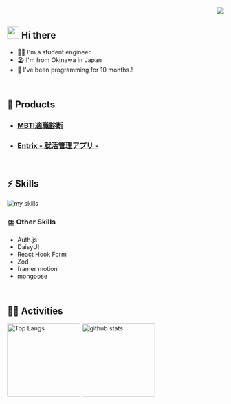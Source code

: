 <!-- 1. GitHub usernameを変更 -->
<div align="right">
  <img src="https://komarev.com/ghpvc/?username=username" />
</div>


<!-- 2. プロフィールや連絡先を変更 -->
## <img src="https://media.giphy.com/media/hvRJCLFzcasrR4ia7z/giphy.gif" width="28"> Hi there

- 🧑‍💻 I'm a student engineer.
- 🏖️ I'm from Okinawa in Japan
- 🌱 I've been programming for 10 months.!
<br>

## 🧸 Products
- ### [MBTI適職診断](https://github.com/mkw-tom/tekishoku-sinndann)

- ### [Entrix       - 就活管理アプリ - ](https://github.com/mkw-tom/shuukatu-app)

<br>

## ⚡️ Skills
<img alt="my skills" src="https://skillicons.dev/icons?theme=dark&perline=7&i=html,css,js,ts,react,next,nodejs,express,mongodb,firebase,supabase,,tailwindcss,mui,vercel,redux,docker,aws,jest,postman" />
<br>

### ⛈️ Other Skills
* Auth.js
* DaisyUI
* React Hook Form
* Zod
* framer motion
* mongoose
<br>

<!-- 4. GitHub usernameを変更, 2箇所 -->
<!-- ライトモート：theme=light, ダークモート：theme=vue-dark  -->
## 🏃‍♀️ Activities
<div align="left"> 
  <img alt="Top Langs" height="170px" src="https://github-readme-stats.vercel.app/api?username=mkw-tom&theme=vue-dark&layout=compact" />
  <img alt="github stats" height="170px" src="https://github-readme-stats.vercel.app/api/top-langs/?username=mkw-tom&theme=vue-dark&layout=compact" />
</div>
